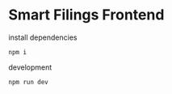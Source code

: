 # Smart Filings Frontend


install dependencies
```angular2html
npm i
```
development
```angular2html
npm run dev
```